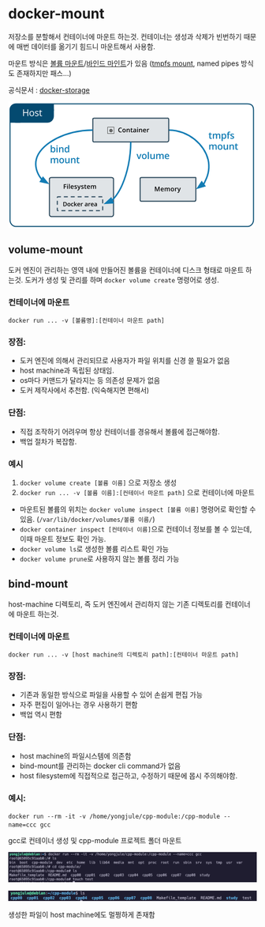 # docker-mount

저장소를 분할해서 컨테이너에 마운트 하는것. 컨테이너는 생성과 삭제가 빈번하기 때문에 매번 데이터를 옮기기 힘드니 마운트해서 사용함.

마운트 방식은 [볼륨 마운트](https://docs.docker.com/storage/volumes/)/[바인드 마인트](https://docs.docker.com/storage/bind-mounts/)가 있음 ([tmpfs mount](https://docs.docker.com/storage/tmpfs/), named pipes 방식도 존재하지만 패스...)

공식문서 : [docker-storage](https://docs.docker.com/storage/)

![docker-mount](/image/docker-type-of-mount.png)

## volume-mount

도커 엔진이 관리하는 영역 내에 만들어진 볼륨을 컨테이너에 디스크 형태로 마운트 하는것. 도커가 생성 및 관리를 하며 `docker volume create` 명령어로 생성.

### 컨테이너에 마운트

`docker run ... -v [볼륨명]:[컨테이너 마운트 path]`

### 장점:

- 도커 엔진에 의해서 관리되므로 사용자가 파일 위치를 신경 쓸 필요가 없음
- host machine과 독립된 상태임.
- os마다 커맨드가 달라지는 등 의존성 문제가 없음
- 도커 제작사에서 추천함. (익숙해지면 편해서)

### 단점:

- 직접 조작하기 어려우며 항상 컨테이너를 경유해서 볼륨에 접근해야함.
- 백업 절차가 복잡함.

### 예시

1. `docker volume create [볼륨 이름]` 으로 저장소 생성
2. `docker run ... -v [볼륨 이름]:[컨테이너 마운트 path]` 으로 컨테이너에 마운트

- 마운트된 볼륨의 위치는 `docker volume inspect [볼륨 이름]` 명령어로 확인할 수 있음. (`/var/lib/docker/volumes/볼륨 이름/`)
- `docker container inspect [컨테이너 이름]`으로 컨테이너 정보를 볼 수 있는데, 이때 마운트 정보도 확인 가능.
- `docker volume ls`로 생성한 볼륨 리스트 확인 가능
- `docker volume prune`로 사용하지 않는 볼륨 정리 가능

## bind-mount

host-machine 디렉토리, 즉 도커 엔진에서 관리하지 않는 기존 디렉토리를 컨테이너에 마운트 하는것.

### 컨테이너에 마운트

`docker run ... -v [host machine의 디렉토리 path]:[컨테이너 마운트 path]` 

### 장점:

- 기존과 동일한 방식으로 파일을 사용할 수 있어 손쉽게 편집 가능
- 자주 편집이 일어나는 경우 사용하기 편함
- 백업 역시 편함

### 단점:

- host machine의 파일시스템에 의존함
- bind-mount를 관리하는 docker cli command가 없음
- host filesystem에 직접적으로 접근하고, 수정하기 때문에 몹시 주의해야함.

### 예시:

`docker run --rm -it -v /home/yongjule/cpp-module:/cpp-module --name=ccc gcc`

gcc로 컨테이너 생성 및 cpp-module 프로젝트 폴더 마운트

![docker-bind-mount](/image/docker-bind-mount-example.png)

![docker-bind-mount-file-cp](/image/docker-bind-mount-file-cp.png)

생성한 파일이 host machine에도 멀쩡하게 존재함